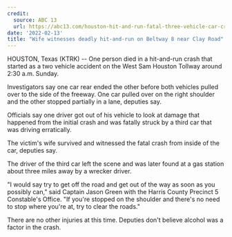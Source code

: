```yaml
---
credit:
  source: ABC 13
  url: https://abc13.com/houston-hit-and-run-fatal-three-vehicle-car-crash-accident-beltway-8-near-clay-road/11560813/
date: '2022-02-13'
title: "Wife witnesses deadly hit-and-run on Beltway 8 near Clay Road"
---
```

HOUSTON, Texas (KTRK) -- One person died in a hit-and-run crash that started as a two vehicle accident on the West Sam Houston Tollway around 2:30 a.m. Sunday.

Investigators say one car rear ended the other before both vehicles pulled over to the side of the freeway. One car pulled over on the right shoulder and the other stopped partially in a lane, deputies say.

Officials say one driver got out of his vehicle to look at damage that happened from the initial crash and was fatally struck by a third car that was driving erratically.

The victim's wife survived and witnessed the fatal crash from inside of the car, deputies say.

The driver of the third car left the scene and was later found at a gas station about three miles away by a wrecker driver.

"I would say try to get off the road and get out of the way as soon as you possibly can," said Captain Jason Green with the Harris County Precinct 5 Constable's Office. "If you're stopped on the shoulder and there's no need to stop where you're at, try to clear the roads."

There are no other injuries at this time. Deputies don't believe alcohol was a factor in the crash.
